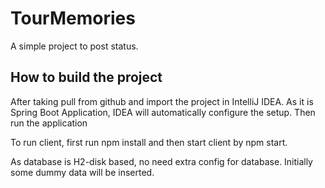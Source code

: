 # TourMemories

A simple project to post status.

## How to build the project

After taking pull from github and import the project in IntelliJ IDEA. 
As it is Spring Boot Application, IDEA will automatically configure the setup. Then run the application

To run client, first run npm install and then start client by npm start.

As database is H2-disk based, no need extra config for database. Initially some dummy data will be inserted. 
